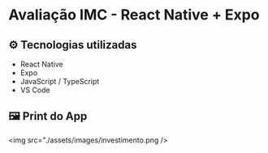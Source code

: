 # Avaliação IMC - React Native + Expo

## ⚙️ Tecnologias utilizadas
- React Native
- Expo
- JavaScript / TypeScript
- VS Code

## 🖼️ Print do App

<img src="./assets/images/investimento.png />
